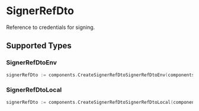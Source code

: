 # SignerRefDto

Reference to credentials for signing.


## Supported Types

### SignerRefDtoEnv

```go
signerRefDto := components.CreateSignerRefDtoSignerRefDtoEnv(components.SignerRefDtoEnv{/* values here */})
```

### SignerRefDtoLocal

```go
signerRefDto := components.CreateSignerRefDtoSignerRefDtoLocal(components.SignerRefDtoLocal{/* values here */})
```

